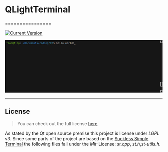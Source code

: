 # QLightTerminal
================

[![Current Version](https://img.shields.io/badge/version-0.1.0-green.svg)](https://github.com/ChargeIn/QLightTerm)

![Terminal Preview](https://github.com/ChargeIn/QLightTerm/blob/master/example/demo.png)

---
## License
>You can check out the full license [here](https://github.com/ChargeIn/QLightTerm/blob/master/LICENSE)

As stated by the Qt open source premise this project is license under *LGPL* v3.
Since some parts of the project are based on the [Suckless Simple Terminal](https://st.suckless.org/) 
the following files fall under the *Mit*-License: *st.cpp*, *st.h*,*st-utils.h*.
